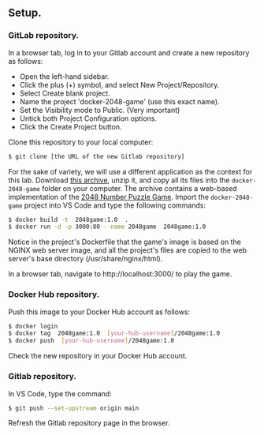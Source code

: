 ## Setup.

### GitLab repository.

In a browser tab, log in to your Gitlab account and create a new repository as follows:

+ Open the left-hand sidebar.
+ Click the plus (+) symbol, and select New Project/Repository. 
+ Select Create blank project.
+ Name the project 'docker-2048-game' (use this exact name).
+ Set the Visibility mode to Public. (Very important)
+ Untick both Project Configuration options.
+ Click the Create Project button.

Clone this repository to your local computer:
~~~bash
$ git clone [the URL of the new Gitlab repository]
~~~

For the sake of variety, we will use a different application as the context for this lab. Download [this archive][start], unzip it, and copy all its files into the `docker-2048-game` folder on your computer. The archive contains a web-based implementation of the [2048 Number Puzzle Game][game]. Import the `docker-2048-game` project into VS Code and type the following commands:
~~~bash
$ docker build -t  2048game:1.0  .
$ docker run -d -p 3000:80 --name 2048game  2048game:1.0
~~~
Notice in the project's Dockerfile that the game's image is based on the NGINX web server image, and all the project's files are copied to the web server's base directory (/usr/share/nginx/html).
  
In a browser tab, navigate to http://localhost:3000/ to play the game.

### Docker Hub repository.

Push this image to your Docker Hub account as follows:
~~~bash
$ docker login 
$ docker tag  2048game:1.0  [your-hub-username]/2048game:1.0
$ docker push  [your-hub-username]/2048game:1.0
~~~
Check the new repository in your Docker Hub account.

### Gitlab repository.

In VS Code, type the command:
~~~bash
$ git push --set-upstream origin main
~~~
Refresh the Gitlab repository page in the browser.


[game]: https://play.google.com/store/apps/details?id=com.estoty.game2048&hl=en
[start]: ./img/start.zip